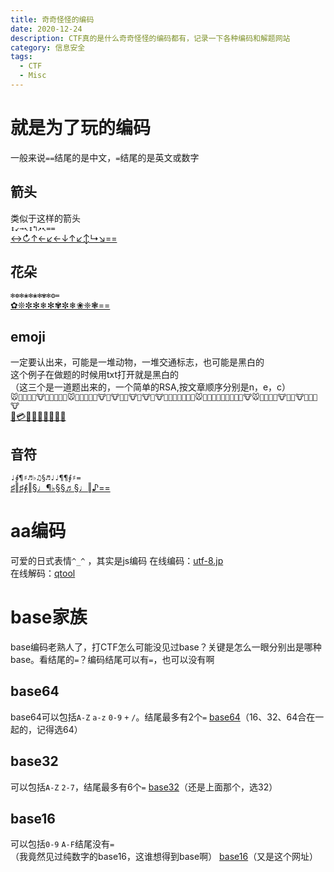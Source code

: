 ```yaml
---
title: 奇奇怪怪的编码
date: 2020-12-24
description: CTF真的是什么奇奇怪怪的编码都有，记录一下各种编码和解题网站
category: 信息安全
tags:
  - CTF
  - Misc
---
```

# 就是为了玩的编码
一般来说`==`结尾的是中文，`=`结尾的是英文或数字
## 箭头
类似于这样的箭头  
`↕↙→↖↕↰↗↖==`  
[↔↻↑←↙←↓↑↙↕↳↘==](https://www.qqxiuzi.cn/bianma/wenbenjiami.php?s=jiantou)
## 花朵
`✻❁✻❀✻❀✻✾✻❂=`  
[✿❊✼✻❄✻✾✼❄❀❈❃==](https://www.qqxiuzi.cn/bianma/wenbenjiami.php?s=huaduo)
## emoji
一定要认出来，可能是一堆动物，一堆交通标志，也可能是黑白的  
这个例子在做题的时候用txt打开就是黑白的  
（这三个是一道题出来的，一个简单的RSA,按文章顺序分别是n，e，c）  
`🐭🐬🐩🐬🐧🐮🐨🐰🐨🐪🐨🐭🐰🐰🐰🐧🐫🐮🐫🐮🐯🐬🐮🐬🐮🐨🐮🐧🐪🐧🐫🐧🐪🐬🐭🐨🐬🐫🐨🐨🐯🐩🐯🐯🐮🐭🐧🐬🐩🐯🐮🐰🐧🐮🐧🐩🐰🐮`  
[📛💳💗📠👷👸📠💎💟](http://www.atoolbox.net/Tool.php?Id=937)
## 音符
`♩∮¶♯♬♭♫§♬♩♩¶¶∮♯=`  
[♯‖♯∮‖§♩¶♭§§♬§♩‖♪==](https://www.qqxiuzi.cn/bianma/wenbenjiami.php?s=yinyue)
# aa编码
可爱的日式表情`^_^`  ，其实是js编码
在线编码：[utf-8.jp](https://utf-8.jp/public/aaencode.html)  
在线解码：[qtool](https://www.qtool.net/decode)
# base家族
base编码老熟人了，打CTF怎么可能没见过base？关键是怎么一眼分别出是哪种base。看结尾的`=`？编码结尾可以有`=`，也可以没有啊
## base64
base64可以包括`A-Z` `a-z` `0-9` `+` `/`。结尾最多有2个`=`
[base64](http://ctf.ssleye.com/base64.html)（16、32、64合在一起的，记得选64）
## base32
可以包括`A-Z` `2-7`，结尾最多有6个`=`
[base32](http://ctf.ssleye.com/base64.html)（还是上面那个，选32）
## base16
可以包括`0-9` `A-F`结尾没有`=`  
（我竟然见过纯数字的base16，这谁想得到base啊）
[base16](http://ctf.ssleye.com/base64.html)（又是这个网址）